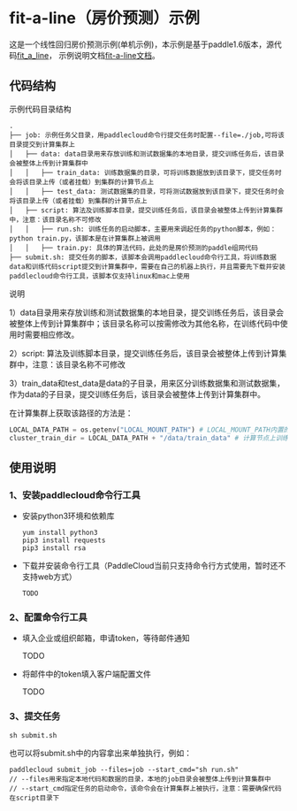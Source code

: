 # fit-a-line（房价预测）示例
这是一个线性回归房价预测示例(单机示例)，本示例是基于paddle1.6版本，源代码[fit_a_line](https://github.com/PaddlePaddle/book/blob/for_paddle1.6/01.fit_a_line)， 示例说明文档[fit-a-line文档](https://github.com/PaddlePaddle/book/blob/for_paddle1.6/01.fit_a_line/README.cn.md)。

## 代码结构

示例代码目录结构
```
.
├── job: 示例任务父目录，用paddlecloud命令行提交任务时配置--file=./job,可将该目录提交到计算集群上
│   ├── data: data目录用来存放训练和测试数据集的本地目录，提交训练任务后，该目录会被整体上传到计算集群中
│   │   ├── train_data: 训练数据集的目录，可将训练数据放到该目录下，提交任务时会将该目录上传（或者挂载）到集群的计算节点上
│   │   ├── test_data: 测试数据集的目录，可将测试数据放到该目录下，提交任务时会将该目录上传（或者挂载）到集群的计算节点上
│   ├── script: 算法及训练脚本目录，提交训练任务后，该目录会被整体上传到计算集群中，注意：该目录名称不可修改
│   │   ├── run.sh: 训练任务的启动脚本，主要用来调起任务的python脚本，例如：python train.py，该脚本是在计算集群上被调用
│   │   ├── train.py: 具体的算法代码，此处的是房价预测的paddle组网代码
├── submit.sh: 提交任务的脚本，该脚本会调用paddlecloud命令行工具，将训练数据data和训练代码script提交到计算集群中，需要在自己的机器上执行，并且需要先下载并安装paddlecloud命令行工具，该脚本仅支持linux和mac上使用
```

说明


1）data目录用来存放训练和测试数据集的本地目录，提交训练任务后，该目录会被整体上传到计算集群中；该目录名称可以按需修改为其他名称，在训练代码中使用时需要相应修改。


2）script: 算法及训练脚本目录，提交训练任务后，该目录会被整体上传到计算集群中，注意：该目录名称不可修改


3）train_data和test_data是data的子目录，用来区分训练数据集和测试数据集，作为data的子目录，提交训练任务后，该目录会被整体上传到计算集群中。


在计算集群上获取该路径的方法是：
```python
LOCAL_DATA_PATH = os.getenv("LOCAL_MOUNT_PATH") # LOCAL_MOUNT_PATH内置的环境变量，直接获取该值即可
cluster_train_dir = LOCAL_DATA_PATH + "/data/train_data" # 计算节点上训练数据的路径
```

## 使用说明

### 1、安装paddlecloud命令行工具


   - 安装python3环境和依赖库
     ```shell
     yum install python3
     pip3 install requests
     pip3 install rsa
     ```

   - 下载并安装命令行工具（PaddleCloud当前只支持命令行方式使用，暂时还不支持web方式）


     ```shell
     TODO
     ```
### 2、配置命令行工具
   - 填入企业或组织邮箱，申请token，等待邮件通知
  
  
     TODO
   - 将邮件中的token填入客户端配置文件
   
   
     TODO

### 3、提交任务

  ```shell
  sh submit.sh
  ```
  也可以将submit.sh中的内容拿出来单独执行，例如：
  ```shell
  paddlecloud submit_job --files=job --start_cmd="sh run.sh"
  // --files用来指定本地代码和数据的目录，本地的job目录会被整体上传到计算集群中
  // --start_cmd指定任务的启动命令，该命令会在计算集群上被执行，注意：需要确保代码在script目录下
  ```
